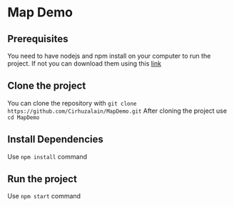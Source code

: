 # Map Demo

## Prerequisites
You need to have nodejs and npm install on your computer to run the project. If not you can download them using this [link](https://nodejs.org/en/download/)

## Clone the project
You can clone the repository with `git clone https://github.com/Cirhuzalain/MapDemo.git`
After cloning the project use `cd MapDemo`

## Install Dependencies
Use `npm install` command

## Run the project
Use `npm start` command


